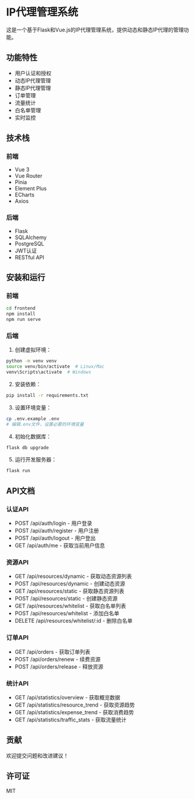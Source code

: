# IP代理管理系统

这是一个基于Flask和Vue.js的IP代理管理系统，提供动态和静态IP代理的管理功能。

## 功能特性

- 用户认证和授权
- 动态IP代理管理
- 静态IP代理管理
- 订单管理
- 流量统计
- 白名单管理
- 实时监控

## 技术栈

### 前端

- Vue 3
- Vue Router
- Pinia
- Element Plus
- ECharts
- Axios

### 后端

- Flask
- SQLAlchemy
- PostgreSQL
- JWT认证
- RESTful API

## 安装和运行

### 前端

```bash
cd frontend
npm install
npm run serve
```

### 后端

1. 创建虚拟环境：

```bash
python -m venv venv
source venv/bin/activate  # Linux/Mac
venv\Scripts\activate  # Windows
```

2. 安装依赖：

```bash
pip install -r requirements.txt
```

3. 设置环境变量：

```bash
cp .env.example .env
# 编辑.env文件，设置必要的环境变量
```

4. 初始化数据库：

```bash
flask db upgrade
```

5. 运行开发服务器：

```bash
flask run
```

## API文档

### 认证API

- POST /api/auth/login - 用户登录
- POST /api/auth/register - 用户注册
- POST /api/auth/logout - 用户登出
- GET /api/auth/me - 获取当前用户信息

### 资源API

- GET /api/resources/dynamic - 获取动态资源列表
- POST /api/resources/dynamic - 创建动态资源
- GET /api/resources/static - 获取静态资源列表
- POST /api/resources/static - 创建静态资源
- GET /api/resources/whitelist - 获取白名单列表
- POST /api/resources/whitelist - 添加白名单
- DELETE /api/resources/whitelist/:id - 删除白名单

### 订单API

- GET /api/orders - 获取订单列表
- POST /api/orders/renew - 续费资源
- POST /api/orders/release - 释放资源

### 统计API

- GET /api/statistics/overview - 获取概览数据
- GET /api/statistics/resource_trend - 获取资源趋势
- GET /api/statistics/expense_trend - 获取消费趋势
- GET /api/statistics/traffic_stats - 获取流量统计

## 贡献

欢迎提交问题和改进建议！

## 许可证

MIT
